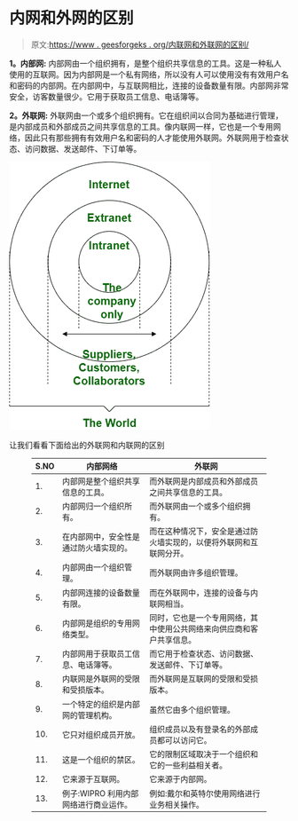 # 内网和外网的区别

> 原文:[https://www . geesforgeks . org/内联网和外联网的区别/](https://www.geeksforgeeks.org/difference-between-intranet-and-extranet/)

**1。内部网:**
内部网由一个组织拥有，是整个组织共享信息的工具。这是一种私人使用的互联网。因为内部网是一个私有网络，所以没有人可以使用没有有效用户名和密码的内部网。在内部网中，与互联网相比，连接的设备数量有限。内部网非常安全，访客数量很少。它用于获取员工信息、电话簿等。

**2。外联网:**
外联网由一个或多个组织拥有。它在组织间以合同为基础进行管理，是内部成员和外部成员之间共享信息的工具。像内联网一样，它也是一个专用网络，因此只有那些拥有有效用户名和密码的人才能使用外联网。外联网用于检查状态、访问数据、发送邮件、下订单等。

![](img/486cbc2c14b4e4c58bf03ab3c8a29820.png)

让我们看看下面给出的外联网和内联网的区别

<figure class="table">

| S.NO | 内部网络 | 外联网 |
| --- | --- | --- |
| 1. | 内部网是整个组织共享信息的工具。 | 而外联网是内部成员和外部成员之间共享信息的工具。 |
| 2. | 内部网归一个组织所有。 | 而外联网由一个或多个组织拥有。 |
| 3. | 在内部网中，安全性是通过防火墙实现的。 | 而在这种情况下，安全是通过防火墙实现的，以便将外联网和互联网分开。 |
| 4. | 内部网由一个组织管理。 | 而外联网由许多组织管理。 |
| 5. | 内部网连接的设备数量有限。 | 而在外联网中，连接的设备与内联网相当。 |
| 6. | 内部网是组织的专用网络类型。 | 同时，它也是一个专用网络，其中使用公共网络来向供应商和客户共享信息。 |
| 7. | 内部网用于获取员工信息、电话簿等。 | 而它用于检查状态、访问数据、发送邮件、下订单等。 |
| 8. | 内联网是外联网的受限和受损版本。 | 而外联网是互联网的受限和受损版本。 |
| 9. | 一个特定的组织是内部网的管理机构。 | 虽然它由多个组织管理。 |
| 10. | 它只对组织成员开放。 | 组织成员以及有登录名的外部成员都可以访问它。 |
| 11. | 这是一个组织的禁区。 | 它的限制区域取决于一个组织和它的一些利益相关者。 |
| 12. | 它来源于互联网。 | 它来源于内部网。 |
| 13. | 例子:WIPRO 利用内部网络进行商业运作。 | 例如:戴尔和英特尔使用网络进行业务相关操作。 |

</figure>